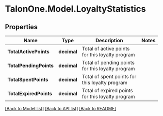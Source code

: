 
# TalonOne.Model.LoyaltyStatistics

## Properties

Name | Type | Description | Notes
------------ | ------------- | ------------- | -------------
**TotalActivePoints** | **decimal** | Total of active points for this loyalty program | 
**TotalPendingPoints** | **decimal** | Total of pending points for this loyalty program | 
**TotalSpentPoints** | **decimal** | Total of spent points for this loyalty program | 
**TotalExpiredPoints** | **decimal** | Total of expired points for this loyalty program | 

[[Back to Model list]](../README.md#documentation-for-models)
[[Back to API list]](../README.md#documentation-for-api-endpoints)
[[Back to README]](../README.md)

